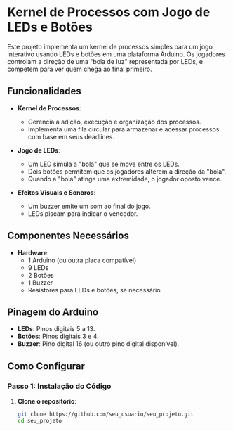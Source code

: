 # Kernel de Processos com Jogo de LEDs e Botões

Este projeto implementa um kernel de processos simples para um jogo interativo usando LEDs e botões em uma plataforma Arduino. Os jogadores controlam a direção de uma "bola de luz" representada por LEDs, e competem para ver quem chega ao final primeiro.

## Funcionalidades

- **Kernel de Processos**: 
  - Gerencia a adição, execução e organização dos processos.
  - Implementa uma fila circular para armazenar e acessar processos com base em seus deadlines.
  
- **Jogo de LEDs**: 
  - Um LED simula a "bola" que se move entre os LEDs.
  - Dois botões permitem que os jogadores alterem a direção da "bola".
  - Quando a "bola" atinge uma extremidade, o jogador oposto vence.

- **Efeitos Visuais e Sonoros**:
  - Um buzzer emite um som ao final do jogo.
  - LEDs piscam para indicar o vencedor.

## Componentes Necessários

- **Hardware**:
  - 1 Arduino (ou outra placa compatível)
  - 9 LEDs
  - 2 Botões
  - 1 Buzzer
  - Resistores para LEDs e botões, se necessário
  
## Pinagem do Arduino

- **LEDs**: Pinos digitais 5 a 13.
- **Botões**: Pinos digitais 3 e 4.
- **Buzzer**: Pino digital 16 (ou outro pino digital disponível).

## Como Configurar

### Passo 1: Instalação do Código

1. **Clone o repositório**:
   ```bash
   git clone https://github.com/seu_usuario/seu_projeto.git
   cd seu_projeto
